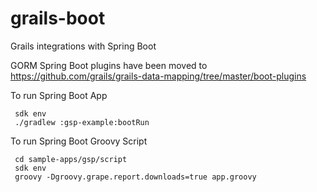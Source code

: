 grails-boot
===========

Grails integrations with Spring Boot

GORM Spring Boot plugins have been moved to https://github.com/grails/grails-data-mapping/tree/master/boot-plugins

To run Spring Boot App
```shell
 sdk env
 ./gradlew :gsp-example:bootRun
```

To run Spring Boot Groovy Script
```shell
 cd sample-apps/gsp/script
 sdk env
 groovy -Dgroovy.grape.report.downloads=true app.groovy
```
